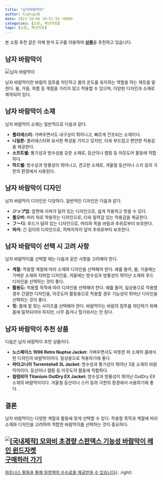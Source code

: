 ```yaml
---
title: "남자바람막이"
author: highup38
date: 2023-10-08 10:51:55 +0800
categories: [쇼핑, 패션의류]
tags: [쇼핑, 패션의류]
---
```


본 쇼핑 추천 글은 자체 분석 도구를 이용하여 [**상품**](https://link.coupang.com/a/bao1ui)을 추천하고 있습니다.

## 남자 바람막이

![남자 바람막이](https://source.unsplash.com/1600x900/?바람막이)

남자 바람막이란 바람의 침투를 차단하고 몸의 온도를 유지하는 역할을 하는 재킷을 말한다. 봄, 가을, 여름 등 계절을 가리지 않고 착용할 수 있으며, 다양한 디자인과 소재로 제작되어 있다.

## 남자 바람막이 소재

남자 바람막이 소재는 일반적으로 다음과 같다.

* **폴리에스터:** 가벼우면서도 내구성이 뛰어나고, 빠르게 건조되는 소재이다.
* **나일론:** 폴리에스터와 유사한 특성을 가지고 있지만, 더욱 부드럽고 편안한 착용감을 제공한다.
* **소프트쉘:** 통기성과 방수성을 갖춘 소재로, 등산이나 캠핑 등 아웃도어 활동에 적합하다.
* **하드쉘:** 방수성과 방풍성이 뛰어나고, 견고한 소재로, 겨울철 등산이나 스키 등의 극한의 환경에서 사용된다.

## 남자 바람막이 디자인

남자 바람막이 디자인은 다양하다. 일반적인 디자인은 다음과 같다.

* **ジップ업:** 앞면에 지퍼가 달려 있는 디자인으로, 쉽게 착용하고 벗을 수 있다.
* **풀오버:** 머리 위로 착용하는 디자인으로, 더욱 밀착감 있는 착용감을 제공한다.
* **フー디:** 후드가 달려 있는 디자인으로, 머리와 목을 바람과 추위로부터 보호한다.
* **파카:** 긴 길이의 디자인으로, 허벅지까지 덮어 추위로부터 보호한다.

## 남자 바람막이 선택 시 고려 사항

남자 바람막이를 선택할 때는 다음과 같은 사항을 고려해야 한다.

* **계절:** 착용할 계절에 따라 소재와 디자인을 선택해야 한다. 예를 들어, 봄, 가을에는 가벼운 소재와 지퍼업 디자인을, 겨울에는 방수성과 방풍성이 뛰어난 소재와 후드 디자인을 선택하는 것이 좋다.
* **활용도:** 착용할 목적에 따라 디자인을 선택해야 한다. 예를 들어, 일상용으로 착용할 경우 간결한 디자인을, 아웃도어 활동용으로 착용할 경우 기능성이 뛰어난 디자인을 선택하는 것이 좋다.
* **핏:** 몸에 잘 맞는 사이즈를 선택해야 한다. 바람막이는 바람의 침투를 차단하기 위해 몸에 밀착되어야 하지만, 너무 좁거나 헐거워서는 안 된다.

## 남자 바람막이 추천 상품

다음은 남자 바람막이 추천 상품이다.

* **노스페이스 1996 Retro Nuptse Jacket:** 가벼우면서도 따뜻한 퍼 소재의 클래식한 디자인의 바람막이이다. 일상용으로 착용하기에 좋다.
* **파타고니아 Torrentshell 3L Jacket:** 방수성과 통기성이 뛰어난 3층 소재의 바람막이이다. 등산이나 캠핑 등 아웃도어 활동에 적합하다.
* **컬럼비아 Titanium OutDry EX Jacket:** 방수성과 방풍성이 뛰어난 OutDry EX 소재의 바람막이이다. 겨울철 등산이나 스키 등의 극한의 환경에서 사용하기에 좋다.

## 결론

남자 바람막이는 다양한 계절과 활동에 맞게 선택할 수 있다. 착용할 목적과 계절에 따라 소재와 디자인을 고려하여 적합한 바람막이를 선택하는 것이 중요하다.

[![[국내제작] 모와비 초경량 스판덱스 기능성 바람막이 레인 윈드자켓](https://thumbnail8.coupangcdn.com/thumbnails/remote/230x230ex/image/vendor_inventory/d6a2/d5bb49990acdabc633fe1665f3e1f893d5074d4117f46384c48b851ceb70.png "[국내제작] 모와비 초경량 스판덱스 기능성 바람막이 레인 윈드자켓")](https://link.coupang.com/re/AFFSDP?lptag=AF1030537&subid=&pageKey=7162598751&traceid=V0-153&itemId=18028858100&vendorItemId=85183648112)
<br>
[**구매하러 가기**](https://link.coupang.com/re/AFFSDP?lptag=AF1030537&subid=&pageKey=7162598751&traceid=V0-153&itemId=18028858100&vendorItemId=85183648112)
---
[파트너스 활동을 통해 일정액의 수수료를 제공받을 수 있습니다](https://link.coupang.com/a/bao1ui){: .right}